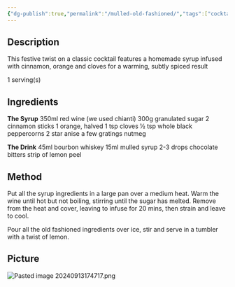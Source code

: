 ```yaml
---
{"dg-publish":true,"permalink":"/mulled-old-fashioned/","tags":["cocktail"]}
---
```


## Description

This festive twist on a classic cocktail features a homemade syrup infused with cinnamon, orange and cloves for a warming, subtly spiced result

1 serving(s)
## Ingredients

**The Syrup**
350ml red wine (we used chianti) 
300g granulated sugar 
2 cinnamon sticks 
1 orange, halved 
1 tsp cloves 
½ tsp whole black peppercorns 
2 star anise a few gratings nutmeg 

**The Drink**
45ml bourbon whiskey 
15ml mulled syrup
2-3 drops chocolate bitters strip of lemon peel

## Method

Put all the syrup ingredients in a large pan over a medium heat. Warm the wine until hot but not boiling, stirring until the sugar has melted. Remove from the heat and cover, leaving to infuse for 20 mins, then strain and leave to cool.


 Pour all the old fashioned ingredients over ice, stir and serve in a tumbler with a twist of lemon.


## Picture
![Pasted image 20240913174717.png](/img/user/z_attachments/Pasted%20image%2020240913174717.png)